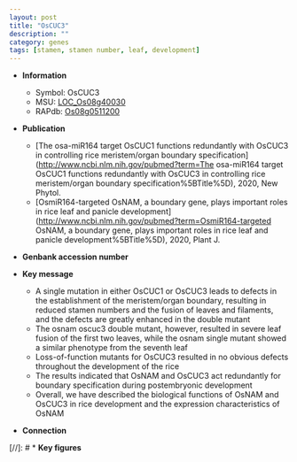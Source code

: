 ```yaml
---
layout: post
title: "OsCUC3"
description: ""
category: genes
tags: [stamen, stamen number, leaf, development]
---
```


* **Information**  
    + Symbol: OsCUC3  
    + MSU: [LOC_Os08g40030](http://rice.uga.edu/cgi-bin/ORF_infopage.cgi?orf=LOC_Os08g40030)  
    + RAPdb: [Os08g0511200](http://rapdb.dna.affrc.go.jp/viewer/gbrowse_details/irgsp1?name=Os08g0511200)  

* **Publication**  
    + [The osa-miR164 target OsCUC1 functions redundantly with OsCUC3 in controlling rice meristem/organ boundary specification](http://www.ncbi.nlm.nih.gov/pubmed?term=The osa-miR164 target OsCUC1 functions redundantly with OsCUC3 in controlling rice meristem/organ boundary specification%5BTitle%5D), 2020, New Phytol.
    + [OsmiR164-targeted OsNAM, a boundary gene, plays important roles in rice leaf and panicle development](http://www.ncbi.nlm.nih.gov/pubmed?term=OsmiR164-targeted OsNAM, a boundary gene, plays important roles in rice leaf and panicle development%5BTitle%5D), 2020, Plant J.

* **Genbank accession number**  

* **Key message**  
    + A single mutation in either OsCUC1 or OsCUC3 leads to defects in the establishment of the meristem/organ boundary, resulting in reduced stamen numbers and the fusion of leaves and filaments, and the defects are greatly enhanced in the double mutant
    + The osnam oscuc3 double mutant, however, resulted in severe leaf fusion of the first two leaves, while the osnam single mutant showed a similar phenotype from the seventh leaf
    + Loss-of-function mutants for OsCUC3 resulted in no obvious defects throughout the development of the rice
    + The results indicated that OsNAM and OsCUC3 act redundantly for boundary specification during postembryonic development
    + Overall, we have described the biological functions of OsNAM and OsCUC3 in rice development and the expression characteristics of OsNAM

* **Connection**  

[//]: # * **Key figures**  


